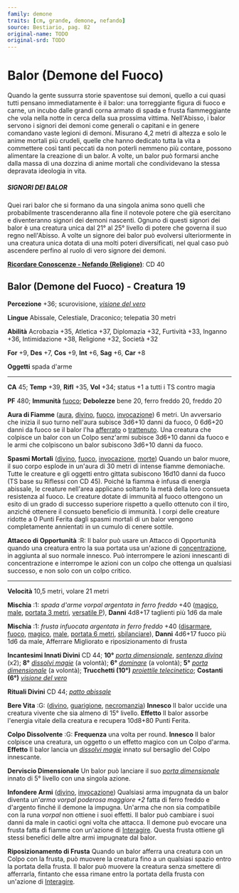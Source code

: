 ```yaml
---
family: demone
traits: [cm, grande, demone, nefando]
source: Bestiario, pag. 82
original-name: TODO
original-srd: TODO
---
```


# Balor (Demone del Fuoco)

Quando la gente sussurra storie spaventose sui demoni, quello a cui quasi tutti
pensano immediatamente è il balor: una torreggiante figura di fuoco e carne, un
incubo dalle grandi corna armato di spada e frusta fiammeggiante che vola nella
notte in cerca della sua prossima vittima. Nell'Abisso, i balor servono i
signori dei demoni come generali o capitani e in genere comandano vaste legioni
di demoni. Misurano 4,2 metri di altezza e solo le anime mortali più crudeli,
quelle che hanno dedicato tutta la vita a commettere così tanti peccati da non
poterli nemmeno più contare, possono alimentare la creazione di un balor. A
volte, un balor può formarsi anche dalla massa di una dozzina di anime mortali
che condividevano la stessa depravata ideologia in vita.

##### SIGNORI DEI BALOR

Quei rari balor che si formano da una singola anima sono quelli che
probabilmente trascenderanno alla fine il notevole potere che già esercitano e
diventeranno signori dei demoni nascenti. Ognuno di questi signori dei balor è
una creatura unica dal 21° al 25° livello di potere che governa il suo regno
nell'Abisso. A volte un signore dei balor può evolversi ulteriormente in una
creatura unica dotata di una molti poteri diversificati, nel qual caso può
ascendere perfino al ruolo di vero signore dei demoni.

**[Ricordare Conoscenze - Nefando (Religione)](/azioni/abilita/ricordare-conoscenze)**:
CD 40

## Balor (Demone del Fuoco) - Creatura 19

**Percezione** +36; scurovisione,
_[visione del vero](/incantesimi/visione-del-vero)_

**Lingue** Abissale, Celestiale, Draconico; telepatia 30 metri

**Abilità** Acrobazia +35, Atletica +37, Diplomazia +32, Furtività +33, Inganno
+36, Intimidazione +38, Religione +32, Società +32

**For** +9, **Des** +7, **Cos** +9, **Int** +6, **Sag** +6, **Car** +8

**Oggetti** spada d'arme

---

**CA** 45; **Temp** +39, **Rifl** +35, **Vol** +34; status +1 a tutti i TS
contro magia

**PF** 480; **Immunità** [fuoco](/tratti/fuoco); **Debolezze** bene 20, ferro
freddo 20, freddo 20

**Aura di Fiamme** ([aura](/tratti/aura), [divino](/tratti/divino),
[fuoco](/tratti/fuoco), [invocazione](/tratti/invocazione)) 6 metri. Un
avversario che inizia il suo turno nell'aura subisce 3d6+10 danni da fuoco, 0
6d6+20 danni da fuoco se il balor l'ha [afferrato](/condizioni/afferrato) o
[trattenuto](/condizioni/trattenuto). Una creatura che colpisce un balor con un
Colpo senz'armi subisce 3d6+10 danni da fuoco e le armi che colpiscono un balor
subiscono 3d6+10 danni da fuoco.

**Spasmi Mortali** ([divino](/tratti/divino), [fuoco](/tratti/fuoco),
[invocazione](/tratti/invocazione), [morte](/tratti/morte)) Quando un balor
muore, il suo corpo esplode in un'aura di 30 metri di intense fiamme demoniache.
Tutte le creature e gli oggetti entro gittata subiscono 16d10 danni da fuoco (TS
base su Riflessi con CD 45). Poiché la fiamma è infusa di energia abissale, le
creature nell'area applicano soltanto la metà della loro consueta resistenza al
fuoco. Le creature dotate di immunità al fuoco ottengono un esito di un grado di
successo superiore rispetto a quello ottenuto con il tiro, anziché ottenere il
consueto beneficio di immunità. I corpi delle creature ridotte a 0 Punti Ferita
dagli spasmi mortali di un balor vengono completamente annientati in un cumulo
di cenere sottile.

**Attacco di Opportunità** :R: Il balor può usare un Attacco di Opportunità
quando una creatura entro la sua portata usa un'azione di
[concentrazione](/tratti/concentrazione), in aggiunta al suo normale innesco.
Può interrompere le azioni innescanti di concentrazione e interrompe le azioni
con un colpo che ottenga un qualsiasi successo, e non solo con un colpo critico.

---

**Velocità** 10,5 metri, volare 21 metri

**Mischia** :1: _spada d'arme vorpal argentata in ferro freddo_ +40
([magico](/tratti/magico), [male](/tratti/male),
[portata 3 metri](/tratti/portata), [versatile P](/tratti/versatile)), **Danni**
4d8+17 taglienti più 1d6 da male

**Mischia** :1: _frusta infuocata argentata in ferro freddo_ +40
([disarmare](/tratti/disarmare), [fuoco](/tratti/fuoco),
[magico](/tratti/magico), [male](/tratti/male),
[portata 6 metri](/tratti/portata), [sbilanciare](/tratti/sbilanciare)),
**Danni** 4d6+17 fuoco più 1d6 da male, Afferrare Migliorato e riposizionamento
di frusta

**Incantesimi Innati Divini** CD 44; **10°**
_[porta dimensionale](/incantesimi/porta-dimensionale)_,
_[sentenza divina](/incantesimi/sentenza-divina)_ (x2); **8°**
_[dissolvi magie](/incantesimi/dissolvi-magie)_ (a volontà); **6°**
_[dominare](/incantesimi/dominare)_ (a volontà); **5°**
_[porta dimensionale](/incantesimi/porta-dimensionale)_ (a volontà);
**Trucchetti (10°)**
_[proiettile telecinetico](/incantesimi/proiettile-telecinetico)_; **Costanti
(6°)** _[visione del vero](/incantesimi/visione-del-vero)_

**Rituali Divini** CD 44; _[patto abissale](/incantesimi/rituali)_

**Bere Vita** :G: ([divino](/tratti/divino), [guarigione](/tratti/guarigione),
[necromanzia](/tratti/necromanzia)) **Innesco** Il balor uccide una creatura
vivente che sia almeno di 15° livello. **Effetto** Il balor assorbe l'energia
vitale della creatura e recupera 10d8+80 Punti Ferita.

**Colpo Dissolvente** :G: **Frequenza** una volta per round. **Innesco** Il
balor colpisce una creatura, un oggetto o un effetto magico con un Colpo d'arma.
**Effetto** Il balor lancia un _[dissolvi magie](/incantesimi/dissolvi-magie)_
innato sul bersaglio del Colpo innescante.

**Derviscio Dimensionale** Un balor può lanciare il suo
_[porta dimensionale](/incantesimi/porta-dimensionale)_ innato di 5° livello con
una singola azione.

**Infondere Armi** ([divino](/tratti/divino),
[invocazione](/tratti/invocazione)) Qualsiasi arma impugnata da un balor diventa
un'_arma vorpal poderosa maggiore +2_ fatta di ferro freddo e d'argento finché
il demone la impugna. Un'arma che non sia compatibile con la runa _vorpal_ non
ottiene i suoi effetti. Il balor può cambiare i suoi danni da male in caotici
ogni volta che attacca. Il demone può evocare una frusta fatta di fiamme con
un'azione di [Interagire](/azioni/interagire). Questa frusta ottiene gli stessi
benefici delle altre armi impugnate dal balor.

**Riposizionamento di Frusta** Quando un balor afferra una creatura con un Colpo
con la frusta, può muovere la creatura fino a un qualsiasi spazio entro la
portata della frusta. Il balor può muovere la creatura senza smettere di
afferrarla, fintanto che essa rimane entro la portata della frusta con un'azione
di [Interagire](/azioni/interagire).
